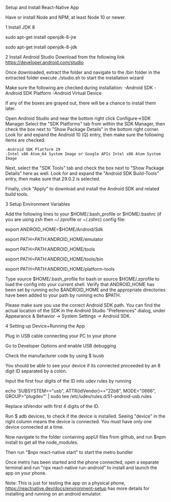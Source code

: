 Setup and Install React-Native App

Have or install Node and NPM, at least Node 10 or newer.

1 Install JDK 8 

sudo apt-get install openjdk-8-jre

sudo apt-get install openjdk-8-jdk



2 Install Android Studio
Download from the following link
https://developer.android.com/studio

Once downloaded, extract the folder and navigate to the /bin folder in the extracted folder
execute ./studio.sh to start the installation wizard

Make sure the following are checked during installation:
    -Android SDK
    -Android SDK Platform
    -Android Virtual Device

If any of the boxes are grayed out, there will be a chance to install them later.

Open Android Studio and near the bottom right click Configure->SDK Manager
Select the "SDK Platforms" tab from within the SDK Manager, then check the box next to "Show Package Details" in the bottom right corner. Look for and expand the Android 10 (Q) entry, then make sure the following items are checked:

    -Android SDK Platform 29
    -Intel x86 Atom_64 System Image or Google APIs Intel x86 Atom System Image

Next, select the "SDK Tools" tab and check the box next to "Show Package Details" here as well. Look for and expand the "Android SDK Build-Tools" entry, then make sure that 29.0.2 is selected.

Finally, click "Apply" to download and install the Android SDK and related build tools.



3 Setup Environment Variables

Add the following lines to your $HOME/.bash_profile or $HOME/.bashrc (if you are using zsh then ~/.zprofile or ~/.zshrc) config file:

export ANDROID_HOME=$HOME/Android/Sdk

export PATH=$PATH:$ANDROID_HOME/emulator

export PATH=$PATH:$ANDROID_HOME/tools

export PATH=$PATH:$ANDROID_HOME/tools/bin

export PATH=$PATH:$ANDROID_HOME/platform-tools

Type source $HOME/.bash_profile for bash or source $HOME/.zprofile to load the config into your current shell. Verify that ANDROID_HOME has been set by running echo $ANDROID_HOME and the appropriate directories have been added to your path by running echo $PATH.

Please make sure you use the correct Android SDK path. You can find the actual location of the SDK in the Android Studio "Preferences" dialog, under Appearance & Behavior → System Settings → Android SDK.


4 Setting up Device+Running the App

Plug in USB cable connecting your PC to your phone

Go to Developer Options and enable USB debugging

Check the manufacturer code by using $ lsusb

You should be able to see your device if its connected proceeded by an 8 digit ID separated by a colon.

Input the first four digits of the ID into udev rules by running

echo 'SUBSYSTEM=="usb", ATTR{idVendor}=="22b8", MODE="0666", GROUP="plugdev"' | sudo tee /etc/udev/rules.d/51-android-usb.rules

Replace idVendor with first 4 digits of the ID.

Run $ adb devices, to check if the device is installed. Seeing "device" in the right column means the device is connected. You must have only one device connected at a time.

Now navigate to the folder containing appUI files from github, and run $npm install to get all the node_modules. 

Then run "$npx react-native start" to start the metro bundler

Once metro has been started and the phone connected, open a separate terminal and run "npx react-native run-android" to install and launch the app on your phone.

Note: This is just for testing the app on a physical phone, https://reactnative.dev/docs/environment-setup has more details for installing and running on an android emulator.
